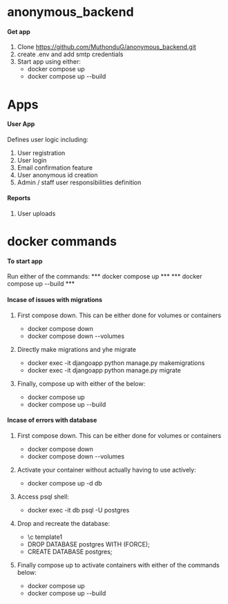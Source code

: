 # anonymous_backend

#### Get app ####
1. Clone https://github.com/MuthonduG/anonymous_backend.git
2. create .env and add smtp credentials
3. Start app using either:
    - docker compose up
    - docker compose up --build

# Apps 

#### User App ####
Defines user logic including:
1. User registration
2. User login
3. Email confirmation feature
4. User anonymous id creation
5. Admin / staff user responsibilities definition

#### Reports ####
1. User uploads 

# docker commands

#### To start app ####

Run either of the commands:
    *** docker compose up ***
    *** docker compose up --build ***

#### Incase of issues with migrations ####
1. First compose down. This can be either done for volumes or containers
    - docker compose down
    - docker compose down --volumes

2. Directly make migrations and yhe migrate
    - docker exec -it djangoapp python manage.py makemigrations
    - docker exec -it djangoapp python manage.py migrate

3. Finally, compose up with either of the below:
    - docker compose up
    - docker compose up --build


#### Incase of errors with database ####

1. First compose down. This can be either done for volumes or containers
    - docker compose down
    - docker compose down --volumes

2. Activate your container without actually having to use actively:
    - docker compose up -d db

3. Access psql shell:
    - docker exec -it db psql -U postgres

4. Drop and recreate the database:
    - \c template1
    - DROP DATABASE postgres WITH (FORCE);
    - CREATE DATABASE postgres;

5. Finally compose up to activate containers with either of the commands below:
    - docker compose up
    - docker compose up --build



